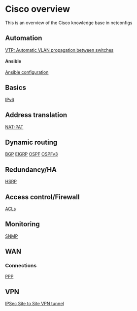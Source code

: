 # Cisco overview

This is an overview of the Cisco knowledge base in netconfigs

Automation
---
[VTP: Automatic VLAN propagation between switches](Other/VTP.md)

#### Ansible

[Ansible configuration](Other/Ansible%20configuration.md)



Basics
---
[IPv6](IPv6/IPv6.md)


Address translation
---
[NAT-PAT](Address%20translation/NAT-PAT.md)


Dynamic routing
---
[BGP](Routing%20protocols/BGP.md)
[EIGRP](Routing%20protocols/EIGRP.md)
[OSPF](Routing%20protocols/OSPF.md)
[OSPFv3](Routing%20protocols/OSPFv3.md)


Redundancy/HA
---
[HSRP](Redundancy/HSRP.md)


Access control/Firewall
---
[ACLs](Other/ACLs.md)

Monitoring
----
[SNMP](Monitoring/SNMP.md)

WAN
---
### Connections
[PPP](Other/PPP.md)

VPN
---
[IPSec Site to Site VPN tunnel](VPN/IPSec%20Site%20to%20Site%20VPN%20tunnel.md)